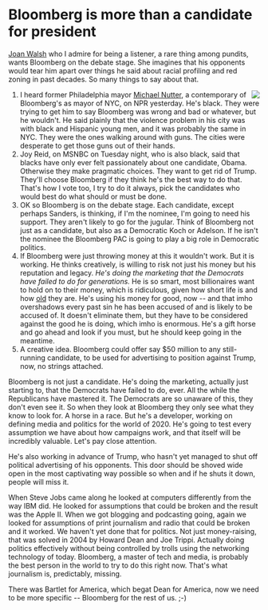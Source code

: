 # Bloomberg is more than a candidate for president
<a href="https://www.thenation.com/article/politics/michael-bloomberg-democratic-primary/">Joan Walsh</a> who I admire for being a listener, a rare thing among pundits, wants Bloomberg on the debate stage. She imagines that his opponents would tear him apart over things he said about racial profiling and red zoning in past decades. So many things to say about that. 
1. <img src="http://scripting.com/images/2020/02/13/bloomberg.png" border="0" align="right">I heard former Philadelphia mayor <a href="https://whyy.org/episodes/nutter-stands-by-bloomberg-on-stop-and-frisk-and-the-campaign-trail/">Michael Nutter</a>, a contemporary of Bloomberg's as mayor of NYC, on NPR yesterday. He's black. They were trying to get him to say Bloomberg was wrong and bad or whatever, but he wouldn't. He said plainly that the violence problem in his city was with black and Hispanic young men, and it was probably the same in NYC. They were the ones walking around with guns. The cities were desperate to get those guns out of their hands. 
2. Joy Reid, on MSNBC on Tuesday night, who is also black, said that blacks have only ever felt passionately about one candidate, Obama. Otherwise they make pragmatic choices. They want to get rid of Trump. They'll choose Bloomberg if they think he's the best way to do that. That's how I vote too, I try to do it always, pick the candidates who would best do what should or must be done. 
3. OK so Bloomberg is on the debate stage. Each candidate, except perhaps Sanders, is thinking, if I'm the nominee, I'm going to need his support. They aren't likely to go for the jugular. Think of Bloomberg not just as a candidate, but also as a Democratic Koch or Adelson. If he isn't the nominee the Bloomberg PAC is going to play a big role in Democratic politics. 
4. If Bloomberg were just throwing money at this it wouldn't work. But it is working. He thinks creatively, is willing to risk not just his money but his reputation and legacy. <i>He's doing the marketing that the Democrats have failed to do for generations.</i> He is so smart, most billionaires want to hold on to their money, which is ridiculous, given how short life is and how <a href="https://twitter.com/marknyt/status/1228019691886608384">old</a> they are. He's using his money for good, now -- and that imho overshadows every past sin he has been accused of and is likely to be accused of. It doesn't eliminate them, but they have to be considered against the good he is doing, which imho is enormous. He's a gift horse and go ahead and look if you must, but he should keep going in the meantime. 
5. A creative idea. Bloomberg could offer say $50 million to any still-running candidate, to be used for advertising to position against Trump, now, no strings attached. 

Bloomberg is not just a candidate. He's doing the marketing, actually just starting to, that the Democrats have failed to do, ever. All the while the Republicans have mastered it. The Democrats are so unaware of this, they don't even see it. So when they look at Bloomberg they only see what they know to look for. A horse in a race. But he's a developer, working on defining media and politics for the world of 2020. He's going to test every assumption we have about how campaigns work, and that itself will be incredibly valuable. Let's pay close attention. 

He's also working in advance of Trump, who hasn't yet managed to shut off political advertising of his opponents. This door should be shoved wide open in the most captivating way possible so when and if he shuts it down, people will miss it. 

When Steve Jobs came along he looked at computers differently from the way IBM did. He looked for assumptions that could be broken and the result was the Apple II. When we got blogging and podcasting going, again we looked for assumptions of print journalism and radio that could be broken and it worked. We haven't yet done that for politics. Not just money-raising, that was solved in 2004 by Howard Dean and Joe Trippi. Actually doing politics effectively without being controlled by trolls using the networking technology of today. Bloomberg, a master of tech and media, is probably the best person in the world to try to do this right now. That's what journalism is, predictably, missing. 

There was Bartlet for America, which begat Dean for America, now we need to be more specific -- Bloomberg for the rest of us. ;-)


